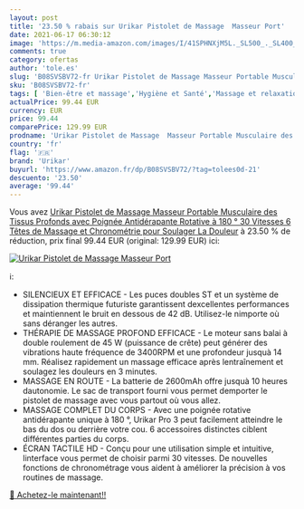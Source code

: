```yaml
---
layout: post
title: '23.50 % rabais sur Urikar Pistolet de Massage  Masseur Port'
date: 2021-06-17 06:30:12
image: 'https://m.media-amazon.com/images/I/41SPHNXjM5L._SL500_._SL400_.jpg'
comments: true
category: ofertas
author: 'tole.es'
slug: 'B08SVSBV72-fr Urikar Pistolet de Massage Masseur Portable Musculaire des...'
sku: 'B08SVSBV72-fr'
tags: [ 'Bien-être et massage','Hygiène et Santé','Massage et relaxation','Masseurs électriques','Masseurs électriques portables','urikar', ]
actualPrice: 99.44 EUR
currency: EUR
price: 99.44
comparePrice: 129.99 EUR
prodname: 'Urikar Pistolet de Massage  Masseur Portable Musculaire des Tissus Profonds avec Poignée Antidérapante Rotative à 180 °  30 Vitesses  6 Têtes de Massage et Chronométrie pour Soulager La Douleur'
country: 'fr'
flag: '🇫🇷'
brand: 'Urikar'
buyurl: 'https://www.amazon.fr/dp/B08SVSBV72/?tag=tolees0d-21'
descuento: '23.50'
average: '99.44'
---
```


Vous avez [Urikar Pistolet de Massage  Masseur Portable Musculaire des Tissus Profonds avec Poignée Antidérapante Rotative à 180 °  30 Vitesses  6 Têtes de Massage et Chronométrie pour Soulager La Douleur](https://www.amazon.fr/dp/B08SVSBV72/?tag=tolees0d-21)  à  23.50 % de réduction, prix final  99.44 EUR (original: 129.99 EUR) ici:

[![Urikar Pistolet de Massage  Masseur Port](https://m.media-amazon.com/images/I/41SPHNXjM5L._SL500_._SL400_.jpg)](https://www.amazon.fr/dp/B08SVSBV72/?tag=tolees0d-21)

ℹ️:

- SILENCIEUX ET EFFICACE - Les puces doubles ST et un système de dissipation thermique futuriste garantissent dexcellentes performances et maintiennent le bruit en dessous de 42 dB. Utilisez-le nimporte où sans déranger les autres.
- THÉRAPIE DE MASSAGE PROFOND EFFICACE - Le moteur sans balai à double roulement de 45 W (puissance de crête) peut générer des vibrations haute fréquence de 3400RPM et une profondeur jusquà 14 mm. Réalisez rapidement un massage efficace après lentraînement et soulagez les douleurs en 3 minutes.
- MASSAGE EN ROUTE - La batterie de 2600mAh offre jusquà 10 heures dautonomie. Le sac de transport fourni vous permet demporter le pistolet de massage avec vous partout où vous allez.
- MASSAGE COMPLET DU CORPS - Avec une poignée rotative antidérapante unique à 180 °, Urikar Pro 3 peut facilement atteindre le bas du dos ou derrière votre cou. 6 accessoires distinctes ciblent différentes parties du corps.
- ÉCRAN TACTILE HD - Conçu pour une utilisation simple et intuitive, linterface vous permet de choisir parmi 30 vitesses. De nouvelles fonctions de chronométrage vous aident à améliorer la précision à vos routines de massage.

[🛒 Achetez-le maintenant!!](https://www.amazon.fr/dp/B08SVSBV72/?tag=tolees0d-21)
